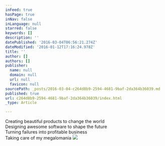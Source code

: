```yaml
---
inFeed: true
hasPage: true
inNav: false
inLanguage: null
starred: false
keywords: []
description: ''
datePublished: '2016-03-04T06:56:21.274Z'
dateModified: '2016-01-12T17:16:24.978Z'
title: ''
author: []
authors: []
publisher:
  name: null
  domain: null
  url: null
  favicon: null
sourcePath: _posts/2016-03-04-c264d8b9-2594-4681-9baf-2da364b36039.md
published: true
url: c264d8b9-2594-4681-9baf-2da364b36039/index.html
_type: Article

---
```

Creating beautiful products to change the world  
Designing awesome software to shape the future  
Turning failures into profitable business  
Taking care of my megalomania
![](https://the-grid-user-content.s3-us-west-2.amazonaws.com/26b6967f-f9d4-4a7d-9aa5-a5a47e8a9cd0.jpg)